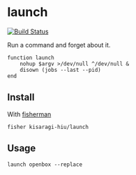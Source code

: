 # launch

[![Build Status][travis-badge]][travis-link]

Run a command and forget about it.

```fish
function launch
    nohup $argv >/dev/null ^/dev/null &
    disown (jobs --last --pid)
end
```

## Install

With [fisherman]

```fish
fisher kisaragi-hiu/launch
```

## Usage

```fish
launch openbox --replace
```

[travis-link]: https://travis-ci.org/kisaragi-hiu/launch
[travis-badge]: https://img.shields.io/travis/kisaragi-hiu/launch.svg
[fisherman]: https://github.com/fisherman/fisherman
